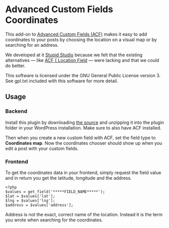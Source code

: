Advanced Custom Fields Coordinates
==================================

This add-on to [Advanced Custom Fields (ACF)](http://www.advancedcustomfields.com/ "Advanced Custom Fields")
makes it easy to add coordinates to your posts by choosing the location on a
visual map or by searching for an address.

We developed at it [Stupid Studio](http://stupid-studio.com/ "Stupid Studio")
because we felt that the existing alternatives — like [ACF { Location Field](https://github.com/elliotcondon/acf-location-field "ACF { Location Field")
— were lacking and that we could do better.

This software is licensed under the GNU General Public License version 3. See
gpl.txt included with this software for more detail.

## Usage

### Backend

Install this plugin by downloading [the source](https://github.com/StupidStudio/acf-coordinates/archive/master.zip)
and unzipping it into the plugin folder in your WordPress installation. Make
sure to also have ACF installed.

Then when you create a new custom field with ACF, set the field type to
**Coordinates map**. Now the coordinates chooser should show up when you edit
a post with your custom fields.

### Frontend

To get the coordinates data in your frontend, simply request the field value
and in return you get the latitude, longitude and the address.

    <?php
    $values = get_field('*****FIELD_NAME*****');
    $lat = $values['lat'];
    $lng = $values['lng'];
    $address = $values['address'];

Address is not the exact, correct name of the location. Instead it is the 
term you wrote when searching for the coordinates.
